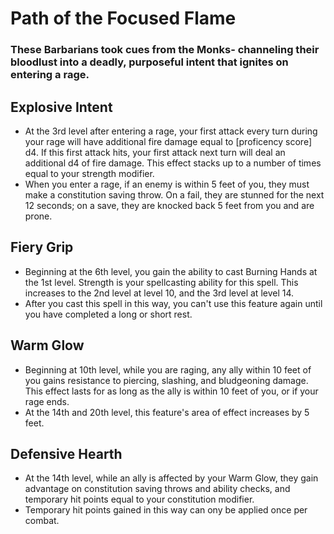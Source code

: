 # Path of the Focused Flame 
### These Barbarians took cues from the Monks- channeling their bloodlust into a deadly, purposeful intent that ignites on entering a rage.


## Explosive Intent
- At the 3rd level after entering a rage, your first attack every turn during
  your rage will have additional fire damage equal to [proficency score] d4. If
  this first attack hits, your first attack next turn will deal an additional
  d4 of fire damage. This effect stacks up to a number of times equal to your
  strength modifier.
- When you enter a rage, if an enemy is within 5 feet of you, they must make a
  constitution saving throw. On a fail, they are stunned for the next 12
  seconds; on a save, they are knocked back 5 feet from you and are prone.


## Fiery Grip
- Beginning at the 6th level, you gain the ability to cast Burning Hands at the
  1st level. Strength is your spellcasting ability for this spell. This 
  increases to the 2nd level at level 10, and the 3rd level at level 14. 
- After you cast this spell in this way, you can't use this feature
  again until you have completed a long or short rest.


## Warm Glow
- Beginning at 10th level, while you are raging, any ally within 10 feet of you
  gains resistance to piercing, slashing, and bludgeoning damage. This effect
  lasts for as long as the ally is within 10 feet of you, or if your rage ends.
- At the 14th and 20th level, this feature's area of effect increases by 5 feet.


## Defensive Hearth
- At the 14th level, while an ally is affected by your Warm Glow, they gain 
  advantage on constitution saving throws and ability checks, and temporary hit 
  points equal to your constitution modifier. 
- Temporary hit points gained in this way can ony be applied once per combat.
